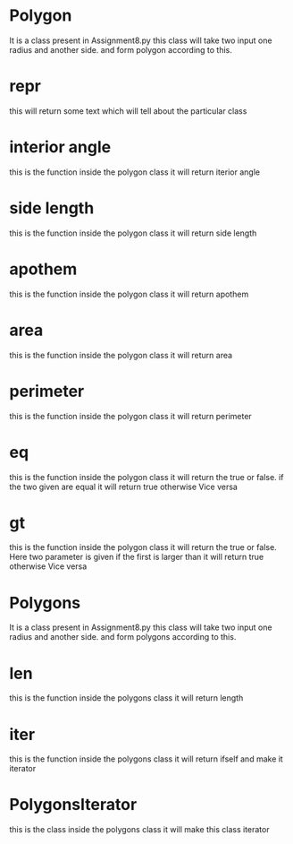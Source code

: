 # Polygon

It is a class present in Assignment8.py this class will take two input one radius and another side. and form polygon according to this.

# repr

this will return some text which will tell about the particular class

# interior angle

this is the function inside the polygon class it will return iterior angle

# side length

this is the function inside the polygon class it will return side length

# apothem

this is the function inside the polygon class it will return apothem

# area

this is the function inside the polygon class it will return area

# perimeter

this is the function inside the polygon class it will return perimeter

# eq

this is the function inside the polygon class it will return the true or false. if the two given are equal it will return true otherwise Vice versa 

# gt

this is the function inside the polygon class it will return the true or false. Here two parameter is given if the first is larger than it will return true otherwise Vice versa

# Polygons

It is a class present in Assignment8.py this class will take two input one radius and another side. and form polygons according to this.

# len

this is the function inside the polygons class it will return length

# iter

this is the function inside the polygons class it will return ifself and make it iterator

# PolygonsIterator

this is the class inside the polygons class it will make this class iterator